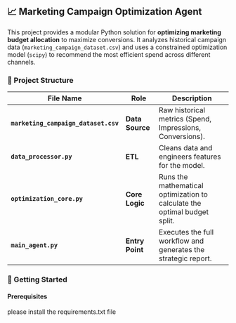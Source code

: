 ## 📈 Marketing Campaign Optimization Agent

This project provides a modular Python solution for **optimizing marketing budget allocation** to maximize conversions. It analyzes historical campaign data (`marketing_campaign_dataset.csv`) and uses a constrained optimization model (`scipy`) to recommend the most efficient spend across different channels.

### 📁 Project Structure

| File Name | Role | Description | 
| ----- | ----- | ----- | 
| **`marketing_campaign_dataset.csv`** | **Data Source** | Raw historical metrics (Spend, Impressions, Conversions). | 
| **`data_processor.py`** | **ETL** | Cleans data and engineers features for the model. | 
| **`optimization_core.py`** | **Core Logic** | Runs the mathematical optimization to calculate the optimal budget split. | 
| **`main_agent.py`** | **Entry Point** | Executes the full workflow and generates the strategic report. | 

### 🚀 Getting Started

#### Prerequisites

please install the requirements.txt file
